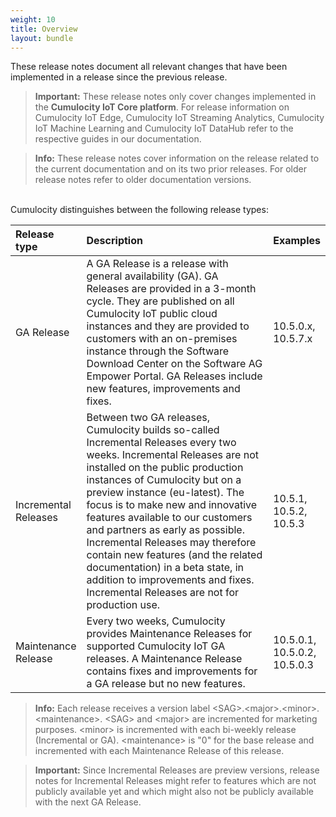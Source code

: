 ```yaml
---
weight: 10
title: Overview
layout: bundle
---
```


These release notes document all relevant changes that have been implemented in a release since the previous release.

><b>Important:</b> These release notes only cover changes implemented in the <b>Cumulocity IoT Core platform</b>. For release information on Cumulocity IoT Edge, Cumulocity IoT Streaming Analytics, Cumulocity IoT Machine Learning and Cumulocity IoT DataHub refer to the respective guides in our documentation. 

>**Info:** These release notes cover information on the release related to the current documentation and on its two prior releases. For older release notes refer to older documentation versions.

<br>
Cumulocity distinguishes between the following release types:

<table>
<colgroup>
       <col style="width: 15%;">
       <col style="width: 70%;">
       <col style="width: 15%;">
    </colgroup>
    <thead>
<tr>
<th style="text-align:left">Release type</th>
<th style="text-align:left">Description</th>
<th style="text-align:left">Examples</th>
</tr>
</thead>
<tbody>
<tr>
<td style="text-align:left">GA Release</td>
<td style="text-align:left">A GA Release is a release with general availability (GA). GA Releases are provided in a 3-month cycle. They are published on all Cumulocity IoT public cloud instances and they are provided to customers with an on-premises instance through the Software Download Center on the Software AG Empower Portal. GA Releases include new features, improvements and fixes.</td>
<td style="text-align:left">10.5.0.x, 10.5.7.x</td>
</tr>
<tr>
<td style="text-align:left">Incremental Releases</td>
<td style="text-align:left">Between two GA releases, Cumulocity builds so-called Incremental Releases every two weeks. Incremental Releases are not installed on the public production instances of Cumulocity but on a preview instance (eu-latest). The focus is to make new and innovative features available to our customers and partners as early as possible. Incremental Releases may therefore contain new features (and the related documentation) in a beta state, in addition to improvements and fixes. Incremental Releases are not for production use.  </td>
<td style="text-align:left">10.5.1, 10.5.2, 10.5.3</td>
</tr>
<tr>
<td style="text-align:left">Maintenance Release</td>
<td style="text-align:left">Every two weeks, Cumulocity provides Maintenance Releases for supported Cumulocity IoT GA releases. A Maintenance Release contains fixes and improvements for a GA release but no new features.</td>
<td style="text-align:left">10.5.0.1, 10.5.0.2, 10.5.0.3</td>
</tr>
</tbody>
</table>

>**Info:** Each release receives a version label &lt;SAG&gt;.&lt;major&gt;.&lt;minor&gt;.&lt;maintenance&gt;. &lt;SAG&gt; and &lt;major&gt; are incremented for marketing purposes. &lt;minor&gt; is incremented with each bi-weekly release (Incremental or GA). &lt;maintenance&gt; is "0" for the base release and incremented with each Maintenance Release of this release.

>**Important:** Since Incremental Releases are preview versions, release notes for Incremental Releases might refer to features which are not publicly available yet and which might also not be publicly available with the next GA Release.
